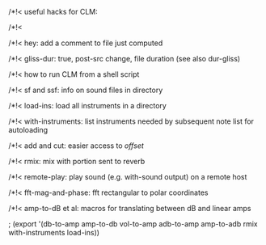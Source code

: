 /*!< useful hacks for CLM:

/*!<

/*!< hey:              add a comment to file just computed

/*!< gliss-dur:        true, post-src change, file duration (see also dur-gliss)

/*!< how to run CLM from a shell script

/*!< sf and ssf:       info on sound files in directory

/*!< load-ins:         load all instruments in a directory

/*!< with-instruments: list instruments needed by subsequent note list for autoloading

/*!< add and cut:      easier access to *offset*

/*!< rmix:             mix with portion sent to reverb

/*!< remote-play:      play sound (e.g. with-sound output) on a remote host

/*!< fft-mag-and-phase: fft rectangular to polar coordinates

/*!< amp-to-dB et al:  macros for translating between dB and linear amps


; (export '(db-to-amp amp-to-db vol-to-amp adb-to-amp amp-to-adb rmix with-instruments load-ins))